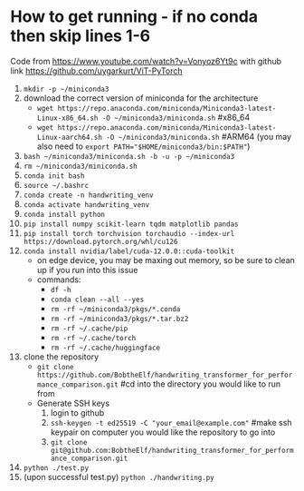 # How to get running - if no conda then skip lines 1-6

Code from https://www.youtube.com/watch?v=Vonyoz6Yt9c with github link https://github.com/uygarkurt/ViT-PyTorch

1. ```mkdir -p ~/miniconda3```
2. download the correct version of miniconda for the architecture
    - ```wget https://repo.anaconda.com/miniconda/Miniconda3-latest-Linux-x86_64.sh -O ~/miniconda3/miniconda.sh``` #x86_64
    - ```wget https://repo.anaconda.com/miniconda/Miniconda3-latest-Linux-aarch64.sh -O ~/miniconda3/miniconda.sh``` #ARM64 (you may also need to ```export PATH="$HOME/miniconda3/bin:$PATH"```)
3. ```bash ~/miniconda3/miniconda.sh -b -u -p ~/miniconda3```
4. ```rm ~/miniconda3/miniconda.sh```
5. ```conda init bash```
6. ```source ~/.bashrc```
7. ```conda create -n handwriting_venv```
8. ```conda activate handwriting_venv```
8. ```conda install python```
9. ```pip install numpy scikit-learn tqdm matplotlib pandas```
10. ```pip install torch torchvision torchaudio --index-url https://download.pytorch.org/whl/cu126```
11. ```conda install nvidia/label/cuda-12.0.0::cuda-toolkit```
    - on edge device, you may be maxing out memory, so be sure to clean up if you run into this issue
    - commands:
        - ```df -h```
        - ```conda clean --all --yes```
        - ```rm -rf ~/miniconda3/pkgs/*.conda```
        - ```rm -rf ~/miniconda3/pkgs/*.tar.bz2```
        - ```rm -rf ~/.cache/pip```
        - ```rm -rf ~/.cache/torch```
        - ```rm -rf ~/.cache/huggingface```
12. clone the repository
    - ```git clone https://github.com/BobtheElf/handwriting_transformer_for_performance_comparison.git``` #cd into the directory you would like to run from
    - Generate SSH keys
        1. login to github
        2. ```ssh-keygen -t ed25519 -C "your_email@example.com"``` #make ssh keypair on computer you would like the repository to go into
        3. ```git clone git@github.com:BobtheElf/handwriting_transformer_for_performance_comparison.git```
13. ```python ./test.py```
14. (upon successful test.py) ```python ./handwriting.py```